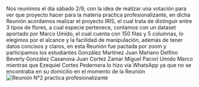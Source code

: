 Nos reunimos el día sábado 2/9, con la idea de realizar una votación para ver que proyecto hacer para la materia practica profesionalizante, en dicha Reunión acordamos realizar el proyecto IRIS, el cual trata de distinguir entre 3 tipos de flores, a cual especie pertenece, contamos con un dataset aportado por Marco Umido, el cual cuenta con 150 filas y 5 columnas, lo elegimos por el alcance y la facilidad de manipulación, además de tener datos concisos y claros, en esta Reunión fue pactada por zoom y participamos los estudiantes 
González Martínez Juan
Mariano Delfino
Beverly González Casanova
Juan Cortez Zamar
Miguel Pacori
Umido Marco
mientras que Ezequiel Cortes Pedernera lo hizo vía WhatsApp ya que no se encontraba en su domicilio en el momento de la Reunión
![Reunión N°2 practica profesionalizante](https://github.com/mumido/PP1_Grupo_21/assets/89482823/4edc11ac-b22c-46c2-ab06-f452e59391fc)